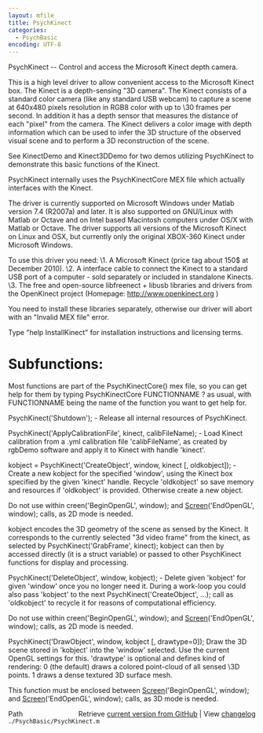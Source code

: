 ```yaml
---
layout: mfile
title: PsychKinect
categories:
  - PsychBasic
encoding: UTF-8
---
```


PsychKinect -- Control and access the Microsoft Kinect depth camera.

This is a high level driver to allow convenient access to the Microsoft
Kinect box. The Kinect is a depth-sensing "3D camera". The Kinect
consists of a standard color camera (like any standard USB webcam)
to capture a scene at 640x480 pixels resolution in RGB8 color with up to
\30 frames per second. In addition it has a depth sensor that measures the
distance of each "pixel" from the camera. The Kinect delivers a color
image with depth information which can be used to infer the 3D structure
of the observed visual scene and to perform a 3D reconstruction of the
scene.

See KinectDemo and Kinect3DDemo for two demos utilizing PsychKinect to
demonstrate this basic functions of the Kinect.

PsychKinect internally uses the PsychKinectCore MEX file which actually
interfaces with the Kinect.

The driver is currently supported on Microsoft Windows under
Matlab version 7.4 (R2007a) and later. It is also supported on
GNU/Linux with Matlab or Octave and on Intel based Macintosh computers
under OS/X with Matlab or Octave. The driver supports all versions of
the Microsoft Kinect on Linux and OSX, but currently only the original
XBOX-360 Kinect under Microsoft Windows.

To use this driver you need:
\1. A Microsoft Kinect (price tag about 150$ at December 2010).
\2. A interface cable to connect the Kinect to a standard USB port of a
   computer - sold separately or included in standalone Kinects.
\3. The free and open-source libfreenect + libusb libraries and drivers
   from the OpenKinect project (Homepage: http://www.openkinect.org )

You need to install these libraries separately, otherwise our driver will
abort with an "Invalid MEX file" error.

Type "help InstallKinect" for installation instructions and licensing
terms.


# Subfunctions:

Most functions are part of the PsychKinectCore() mex file, so you can get
help for them by typing PsychKinectCore FUNCTIONNAME ? as usual, with
FUNCTIONNAME being the name of the function you want to get help for.

PsychKinect('Shutdown');
\- Release all internal resources of PsychKinect.


PsychKinect('ApplyCalibrationFile', kinect, calibFileName);
\- Load Kinect calibration from a .yml calibration file 'calibFileName', as
created by rgbDemo software and apply it to Kinect with handle 'kinect'.


kobject = PsychKinect('CreateObject', window, kinect [, oldkobject]);
\- Create a new kobject for the specified 'window', using the Kinect box
specified by the given 'kinect' handle. Recycle 'oldkobject' so save
memory and resources if 'oldkobject' is provided. Otherwise create a new
object.

Do not use within creen('BeginOpenGL', window); and [Screen](/docs/Screen)('EndOpenGL',
window); calls, as 2D mode is needed.


kobject encodes the 3D geometry of the scene as sensed by the Kinect. It
corresponds to the currently selected "3d video frame" from the kinect,
as selected by PsychKinect('GrabFrame', kinect);
kobject can then by accessed directly (it is a struct variable) or passed
to other PsychKinect functions for display and processing.

PsychKinect('DeleteObject', window, kobject);
\- Delete given 'kobject' for given 'window' once you no longer need it.
During a work-loop you could also pass 'kobject' to the next
PsychKinect('CreateObject', ...); call as 'oldkobject' to recycle it for
reasons of computational efficiency.

Do not use within creen('BeginOpenGL', window); and [Screen](/docs/Screen)('EndOpenGL',
window); calls, as 2D mode is needed.


PsychKinect('DrawObject', window, kobject [, drawtype=0]);
Draw the 3D scene stored in 'kobject' into the 'window' selected. Use the
current OpenGL settings for this. 'drawtype' is optional and defines kind
of rendering: 0 (the default) draws a colored point-cloud of all sensed
\3D points. 1 draws a dense textured 3D surface mesh.

This function must be enclosed between [Screen](/docs/Screen)('BeginOpenGL', window);
and [Screen](/docs/Screen)('EndOpenGL', window); calls, as 3D mode is needed.



<div class="code_header" style="text-align:right;">
  <span style="float:left;">Path&nbsp;&nbsp;</span> <span class="counter">Retrieve <a href=
  "https://raw.github.com/Psychtoolbox-3/Psychtoolbox-3/beta/./PsychBasic/PsychKinect.m">current version from GitHub</a> | View <a href=
  "https://github.com/Psychtoolbox-3/Psychtoolbox-3/commits/beta/./PsychBasic/PsychKinect.m">changelog</a></span>
</div>
<div class="code">
  <code>./PsychBasic/PsychKinect.m</code>
</div>
